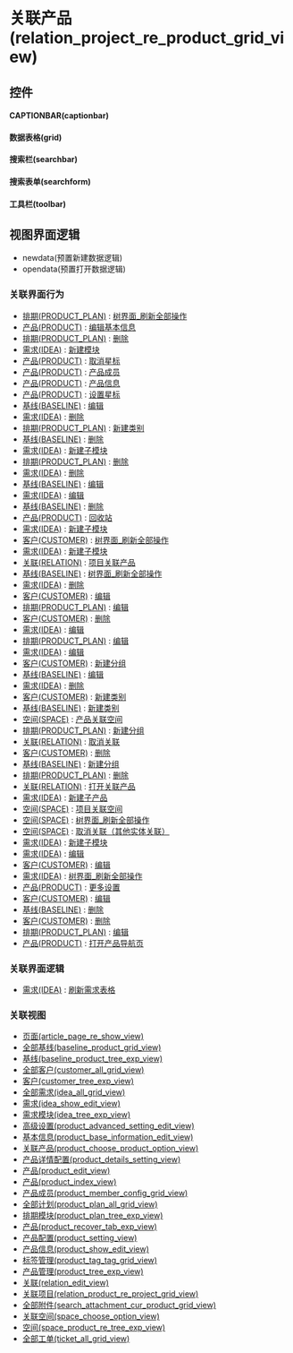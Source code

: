 # 关联产品(relation_project_re_product_grid_view)  <!-- {docsify-ignore-all} -->



## 控件
#### CAPTIONBAR(captionbar)
#### 数据表格(grid)
#### 搜索栏(searchbar)
#### 搜索表单(searchform)
#### 工具栏(toolbar)

## 视图界面逻辑
  * newdata(预置新建数据逻辑)
  * opendata(预置打开数据逻辑)


### 关联界面行为
  * [排期(PRODUCT_PLAN)](module/ProdMgmt/product_plan) : [树界面_刷新全部操作](module/ProdMgmt/product_plan#界面行为)
  * [产品(PRODUCT)](module/ProdMgmt/product) : [编辑基本信息](module/ProdMgmt/product#界面行为)
  * [排期(PRODUCT_PLAN)](module/ProdMgmt/product_plan) : [删除](module/ProdMgmt/product_plan#界面行为)
  * [需求(IDEA)](module/ProdMgmt/idea) : [新建模块](module/ProdMgmt/idea#界面行为)
  * [产品(PRODUCT)](module/ProdMgmt/product) : [取消星标](module/ProdMgmt/product#界面行为)
  * [产品(PRODUCT)](module/ProdMgmt/product) : [产品成员](module/ProdMgmt/product#界面行为)
  * [产品(PRODUCT)](module/ProdMgmt/product) : [产品信息](module/ProdMgmt/product#界面行为)
  * [产品(PRODUCT)](module/ProdMgmt/product) : [设置星标](module/ProdMgmt/product#界面行为)
  * [基线(BASELINE)](module/Base/baseline) : [编辑](module/Base/baseline#界面行为)
  * [需求(IDEA)](module/ProdMgmt/idea) : [删除](module/ProdMgmt/idea#界面行为)
  * [排期(PRODUCT_PLAN)](module/ProdMgmt/product_plan) : [新建类别](module/ProdMgmt/product_plan#界面行为)
  * [基线(BASELINE)](module/Base/baseline) : [删除](module/Base/baseline#界面行为)
  * [需求(IDEA)](module/ProdMgmt/idea) : [新建子模块](module/ProdMgmt/idea#界面行为)
  * [排期(PRODUCT_PLAN)](module/ProdMgmt/product_plan) : [删除](module/ProdMgmt/product_plan#界面行为)
  * [需求(IDEA)](module/ProdMgmt/idea) : [删除](module/ProdMgmt/idea#界面行为)
  * [基线(BASELINE)](module/Base/baseline) : [编辑](module/Base/baseline#界面行为)
  * [需求(IDEA)](module/ProdMgmt/idea) : [编辑](module/ProdMgmt/idea#界面行为)
  * [基线(BASELINE)](module/Base/baseline) : [删除](module/Base/baseline#界面行为)
  * [产品(PRODUCT)](module/ProdMgmt/product) : [回收站](module/ProdMgmt/product#界面行为)
  * [需求(IDEA)](module/ProdMgmt/idea) : [新建子模块](module/ProdMgmt/idea#界面行为)
  * [客户(CUSTOMER)](module/ProdMgmt/customer) : [树界面_刷新全部操作](module/ProdMgmt/customer#界面行为)
  * [需求(IDEA)](module/ProdMgmt/idea) : [新建子模块](module/ProdMgmt/idea#界面行为)
  * [关联(RELATION)](module/Base/relation) : [项目关联产品](module/Base/relation#界面行为)
  * [基线(BASELINE)](module/Base/baseline) : [树界面_刷新全部操作](module/Base/baseline#界面行为)
  * [需求(IDEA)](module/ProdMgmt/idea) : [删除](module/ProdMgmt/idea#界面行为)
  * [客户(CUSTOMER)](module/ProdMgmt/customer) : [编辑](module/ProdMgmt/customer#界面行为)
  * [排期(PRODUCT_PLAN)](module/ProdMgmt/product_plan) : [编辑](module/ProdMgmt/product_plan#界面行为)
  * [客户(CUSTOMER)](module/ProdMgmt/customer) : [删除](module/ProdMgmt/customer#界面行为)
  * [需求(IDEA)](module/ProdMgmt/idea) : [编辑](module/ProdMgmt/idea#界面行为)
  * [排期(PRODUCT_PLAN)](module/ProdMgmt/product_plan) : [编辑](module/ProdMgmt/product_plan#界面行为)
  * [需求(IDEA)](module/ProdMgmt/idea) : [编辑](module/ProdMgmt/idea#界面行为)
  * [客户(CUSTOMER)](module/ProdMgmt/customer) : [新建分组](module/ProdMgmt/customer#界面行为)
  * [基线(BASELINE)](module/Base/baseline) : [编辑](module/Base/baseline#界面行为)
  * [需求(IDEA)](module/ProdMgmt/idea) : [删除](module/ProdMgmt/idea#界面行为)
  * [客户(CUSTOMER)](module/ProdMgmt/customer) : [新建类别](module/ProdMgmt/customer#界面行为)
  * [基线(BASELINE)](module/Base/baseline) : [新建类别](module/Base/baseline#界面行为)
  * [空间(SPACE)](module/Wiki/space) : [产品关联空间](module/Wiki/space#界面行为)
  * [排期(PRODUCT_PLAN)](module/ProdMgmt/product_plan) : [新建分组](module/ProdMgmt/product_plan#界面行为)
  * [关联(RELATION)](module/Base/relation) : [取消关联](module/Base/relation#界面行为)
  * [客户(CUSTOMER)](module/ProdMgmt/customer) : [删除](module/ProdMgmt/customer#界面行为)
  * [基线(BASELINE)](module/Base/baseline) : [新建分组](module/Base/baseline#界面行为)
  * [排期(PRODUCT_PLAN)](module/ProdMgmt/product_plan) : [删除](module/ProdMgmt/product_plan#界面行为)
  * [关联(RELATION)](module/Base/relation) : [打开关联产品](module/Base/relation#界面行为)
  * [需求(IDEA)](module/ProdMgmt/idea) : [新建子产品](module/ProdMgmt/idea#界面行为)
  * [空间(SPACE)](module/Wiki/space) : [项目关联空间](module/Wiki/space#界面行为)
  * [空间(SPACE)](module/Wiki/space) : [树界面_刷新全部操作](module/Wiki/space#界面行为)
  * [空间(SPACE)](module/Wiki/space) : [取消关联（其他实体关联）](module/Wiki/space#界面行为)
  * [需求(IDEA)](module/ProdMgmt/idea) : [新建子模块](module/ProdMgmt/idea#界面行为)
  * [需求(IDEA)](module/ProdMgmt/idea) : [编辑](module/ProdMgmt/idea#界面行为)
  * [客户(CUSTOMER)](module/ProdMgmt/customer) : [编辑](module/ProdMgmt/customer#界面行为)
  * [需求(IDEA)](module/ProdMgmt/idea) : [树界面_刷新全部操作](module/ProdMgmt/idea#界面行为)
  * [产品(PRODUCT)](module/ProdMgmt/product) : [更多设置](module/ProdMgmt/product#界面行为)
  * [客户(CUSTOMER)](module/ProdMgmt/customer) : [编辑](module/ProdMgmt/customer#界面行为)
  * [基线(BASELINE)](module/Base/baseline) : [删除](module/Base/baseline#界面行为)
  * [客户(CUSTOMER)](module/ProdMgmt/customer) : [删除](module/ProdMgmt/customer#界面行为)
  * [排期(PRODUCT_PLAN)](module/ProdMgmt/product_plan) : [编辑](module/ProdMgmt/product_plan#界面行为)
  * [产品(PRODUCT)](module/ProdMgmt/product) : [打开产品导航页](module/ProdMgmt/product#界面行为)

### 关联界面逻辑
  * [需求(IDEA)](module/ProdMgmt/idea) : [刷新需求表格](module/ProdMgmt/idea/uilogic/refresh_idea_grid)

### 关联视图
  * [页面(article_page_re_show_view)](app/view/article_page_re_show_view)
  * [全部基线(baseline_product_grid_view)](app/view/baseline_product_grid_view)
  * [基线(baseline_product_tree_exp_view)](app/view/baseline_product_tree_exp_view)
  * [全部客户(customer_all_grid_view)](app/view/customer_all_grid_view)
  * [客户(customer_tree_exp_view)](app/view/customer_tree_exp_view)
  * [全部需求(idea_all_grid_view)](app/view/idea_all_grid_view)
  * [需求(idea_show_edit_view)](app/view/idea_show_edit_view)
  * [需求模块(idea_tree_exp_view)](app/view/idea_tree_exp_view)
  * [高级设置(product_advanced_setting_edit_view)](app/view/product_advanced_setting_edit_view)
  * [基本信息(product_base_information_edit_view)](app/view/product_base_information_edit_view)
  * [关联产品(product_choose_product_option_view)](app/view/product_choose_product_option_view)
  * [产品详情配置(product_details_setting_view)](app/view/product_details_setting_view)
  * [产品(product_edit_view)](app/view/product_edit_view)
  * [产品(product_index_view)](app/view/product_index_view)
  * [产品成员(product_member_config_grid_view)](app/view/product_member_config_grid_view)
  * [全部计划(product_plan_all_grid_view)](app/view/product_plan_all_grid_view)
  * [排期模块(product_plan_tree_exp_view)](app/view/product_plan_tree_exp_view)
  * [产品(product_recover_tab_exp_view)](app/view/product_recover_tab_exp_view)
  * [产品配置(product_setting_view)](app/view/product_setting_view)
  * [产品信息(product_show_edit_view)](app/view/product_show_edit_view)
  * [标签管理(product_tag_tag_grid_view)](app/view/product_tag_tag_grid_view)
  * [产品管理(product_tree_exp_view)](app/view/product_tree_exp_view)
  * [关联(relation_edit_view)](app/view/relation_edit_view)
  * [关联项目(relation_product_re_project_grid_view)](app/view/relation_product_re_project_grid_view)
  * [全部附件(search_attachment_cur_product_grid_view)](app/view/search_attachment_cur_product_grid_view)
  * [关联空间(space_choose_option_view)](app/view/space_choose_option_view)
  * [空间(space_product_re_tree_exp_view)](app/view/space_product_re_tree_exp_view)
  * [全部工单(ticket_all_grid_view)](app/view/ticket_all_grid_view)

<script>
 const { createApp } = Vue
  createApp({
    data() {
      return {

      }
    }
  }).use(ElementPlus).mount('#app')
</script>